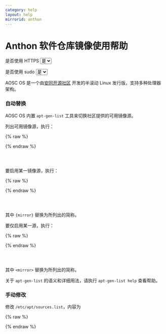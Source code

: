```yaml
---
category: help
layout: help
mirrorid: anthon
---
```


# Anthon 软件仓库镜像使用帮助

<form class="form-inline">
<div class="form-group">
	<label>是否使用 HTTPS</label>
	<select id="http-select" class="form-control content-select" data-target="#content-0,#content-1,#content-2,#content-3">
	  <option data-http_protocol="https://" selected>是</option>
	  <option data-http_protocol="http://">否</option>
	</select>
</div>
</form>


<form class="form-inline">
<div class="form-group">
	<label>是否使用 sudo</label>
	<select id="sudo-select" class="form-control content-select" data-target="#content-0,#content-1,#content-2,#content-3">
	  <option data-sudo="sudo " selected>是</option>
	  <option data-sudo="">否</option>
	</select>
</div>
</form>



AOSC OS 是一个由[安同开源社区](https://aosc.io) 开发的半滚动 Linux 发行版，支持多种处理器架构。

### 自动替换

AOSC OS 内置 `apt-gen-list` 工具来切换社区提供的可用镜像源。

列出可用镜像源，执行：



{% raw %}
<script id="template-0" type="x-tmpl-markup">
{{sudo}}apt-gen-list list-mirrors
</script>
{% endraw %}

<p></p>

<pre>
<code id="content-0" class="language-bash" data-template="#template-0" data-select="#http-select,#sudo-select">
</code>
</pre>


要启用某一镜像源，执行：



{% raw %}
<script id="template-1" type="x-tmpl-markup">
{{sudo}}apt-gen-list add-mirror <mirror>
</script>
{% endraw %}

<p></p>

<pre>
<code id="content-1" class="language-bash" data-template="#template-1" data-select="#http-select,#sudo-select">
</code>
</pre>


其中 `{mirror}` 替换为所列出的简称。

要仅启用某一源，执行：



{% raw %}
<script id="template-2" type="x-tmpl-markup">
{{sudo}}apt-gen-list set-mirror <mirror>
</script>
{% endraw %}

<p></p>

<pre>
<code id="content-2" class="language-bash" data-template="#template-2" data-select="#http-select,#sudo-select">
</code>
</pre>


其中 `<mirror>` 替换为所列出的简称。

关于 `apt-gen-list` 的语义和详细用法，请执行 `apt-gen-list help` 查看帮助。

### 手动修改

修改 `/etc/apt/sources.list`，内容为



{% raw %}
<script id="template-3" type="x-tmpl-markup">
deb {{http_protocol}}{{mirror}}/debs stable main
</script>
{% endraw %}

<p></p>

<pre>
<code id="content-3" class="language-properties" data-template="#template-3" data-select="#http-select,#sudo-select">
</code>
</pre>


